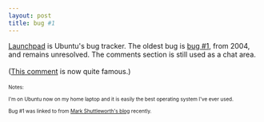 ```yaml
---
layout: post
title: bug #1
---
```


<div class="entry-item s2-entrytext"><a href="https://bugs.launchpad.net/ubuntu" rel="nofollow">Launchpad</a> is Ubuntu's bug tracker. The oldest bug is <a href="https://bugs.launchpad.net/ubuntu/+bug/1" rel="nofollow">bug #1</a>, from 2004, and remains unresolved. The comments section is still used as a chat area.<br/><br/>(<a href="https://bugs.launchpad.net/ubuntu/+bug/1/comments/665" rel="nofollow">This comment</a> is now quite famous.)<br/><br/><font size="-2">Notes:<br/><br/>I'm on Ubuntu now on my home laptop and it is easily the best operating system I've ever used.<br/><br/>Bug #1 was linked to from <a href="http://www.markshuttleworth.com/" rel="nofollow">Mark Shuttleworth's blog</a> recently.</font></div>